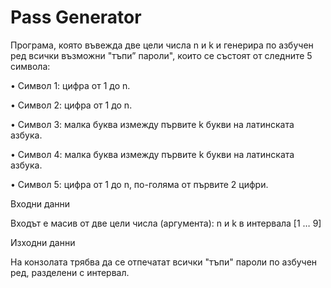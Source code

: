 # Pass Generator

Програма, която въвежда две цели числа n и k и генерира по азбучен
ред всички възможни "тъпи” пароли", които се състоят от следните 5 символа:


• Символ 1: цифра от 1 до n.

• Символ 2: цифра от 1 до n.

• Символ 3: малка буква измежду първите k букви на латинската азбука.

• Символ 4: малка буква измежду първите k букви на латинската азбука.

• Символ 5: цифра от 1 до n, по-голяма от първите 2 цифри.

Входни данни

Входът е масив от две цели числа (аргумента): n и k в интервала [1 … 9]


Изходни данни

На конзолата трябва да се отпечатат всички "тъпи" пароли по азбучен ред,
разделени с интервал.
